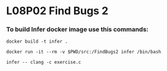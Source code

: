 # L08P02 Find Bugs 2 
### To build Infer docker image use this commands: 
```
docker build -t infer .
```

```
docker run -it --rm -v $PWD/src:/FindBugs2 infer /bin/bash
```

```
infer -- clang -c exercise.c
```

